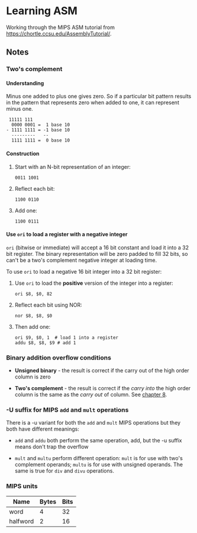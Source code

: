 # Learning ASM

Working through the MIPS ASM tutorial from https://chortle.ccsu.edu/AssemblyTutorial/.

## Notes

### Two's complement

#### Understanding

Minus one added to plus one gives zero. So if a particular bit pattern results in the pattern that represents zero when added to one, it can represent minus one.

```
 11111 111  
  0000 0001 =  1 base 10 
- 1111 1111 = -1 base 10  
  ---------   --
  1111 1111 =  0 base 10
```

#### Construction

1. Start with an N-bit representation of an integer:

    ```
    0011 1001
    ```
1. Reflect each bit:

    ```
    1100 0110
    ```

1. Add one:

    ```
    1100 0111
    ```

#### Use `ori` to load a register with a negative integer

`ori` (bitwise or immediate) will accept a 16 bit constant and load it into a 32 bit register. The binary representation will be zero padded to fill 32 bits, so can't be a two's complement negative integer at loading time.

To use `ori` to load a negative 16 bit integer into a 32 bit register:

1. Use `ori` to load the **positive** version of the integer into a register:

    ```
    ori $8, $0, 82
    ```
1. Reflect each bit using NOR:

    ```
    nor $8, $8, $0
    ```

1. Then add one:

    ```
    ori $9, $0, 1  # load 1 into a register
    addu $8, $8, $9 # add 1
    ```

### Binary addition overflow conditions

* **Unsigned binary** - the result is correct if the carry out of the high order column is zero

* **Two's complement** - the result is correct if the *carry into* the high order column is the same as the *carry out* of column. See [chapter 8](https://chortle.ccsu.edu/AssemblyTutorial/Chapter-08/ass08_23.html).

### -U suffix for MIPS `add` and `mult` operations

There is a -u variant for both the `add` and `mult` MIPS operations but they both have different meanings:

* `add` and `addu` both perform the same operation, add, but the -u suffix means don't trap the overflow

* `mult` and `multu` perform different operation: `mult` is for use with two's complement operands; `multu` is for use with unsigned operands. The same is true for `div` and `divu` operations.

### MIPS units

| Name     | Bytes | Bits |
|----------|-------|------|
| word     | 4     | 32   |
| halfword | 2     | 16   |